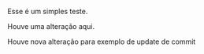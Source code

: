 Esse é um simples teste.


Houve uma alteração aqui.



Houve nova alteração para exemplo de update de commit